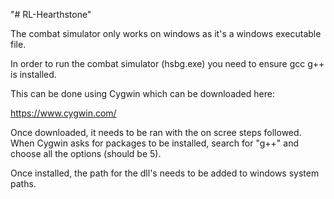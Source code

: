 "# RL-Hearthstone" 

The combat simulator only works on windows as it's a windows executable file.

In order to run the combat simulator (hsbg.exe) you need to ensure gcc g++ is installed. 

This can be done using Cygwin which can be downloaded here:

https://www.cygwin.com/

Once downloaded, it needs to be ran with the on scree steps followed. When Cygwin asks for packages 
to be installed, search for "g++" and choose all the options (should be 5).

Once installed, the path for the dll's needs to be added to windows system paths.
